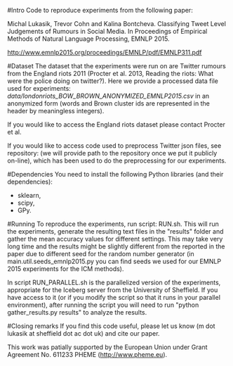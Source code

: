 #Intro
Code to reproduce experiments from the following paper:

Michal Lukasik, Trevor Cohn and Kalina Bontcheva. Classifying Tweet Level Judgements of Rumours in Social Media. 
In Proceedings of Empirical Methods of Natural Language Processing, EMNLP 2015. 

http://www.emnlp2015.org/proceedings/EMNLP/pdf/EMNLP311.pdf

#Dataset
The dataset that the experiments were run on are Twitter rumours from the England riots 2011 
(Procter et al. 2013, Reading the riots: What were the police doing on twitter?).
Here we provide a processed data file used for experiments: 
*data/londonriots_BOW_BROWN_ANONYMIZED_EMNLP2015.csv* in an anonymized form 
(words and Brown cluster ids are represented in the header by meaningless integers). 

If you would like to access the England riots dataset please contact Procter et al.

If you would like to access code used to preprocess Twitter json files, see repository: 
(we will provide path to the repository once we put it publicly on-line),
which has been used to do the preprocessing for our experiments.

#Dependencies
You need to install the following Python libraries (and their dependencies): 
* sklearn, 
* scipy, 
* GPy.

#Running
To reproduce the experiments, run script: RUN.sh. 
This will run the experiments, generate the resulting text files in the "results" folder 
and gather the mean accuracy values for different settings.
This may take very long time and the results might be slightly different from the reported in the paper due to different seed for the random number generator 
(in main.util.seeds_emnlp2015.py you can find seeds we used for our EMNLP 2015 experiments for the ICM methods).

In script RUN_PARALLEL.sh is the parallelized version of the experiments, appropriate for the Iceberg server from the University of Sheffield. 
If you have access to it (or if you modify the script so that it runs in your parallel environment), after running the script you will need to run "python gather_results.py results" to analyze the results.

#Closing remarks
If you find this code useful, please let us know (m dot lukasik at sheffield dot ac dot uk) and cite our paper.

This work was patially supported by the European Union under Grant Agreement No. 611233 PHEME (http://www.pheme.eu).
